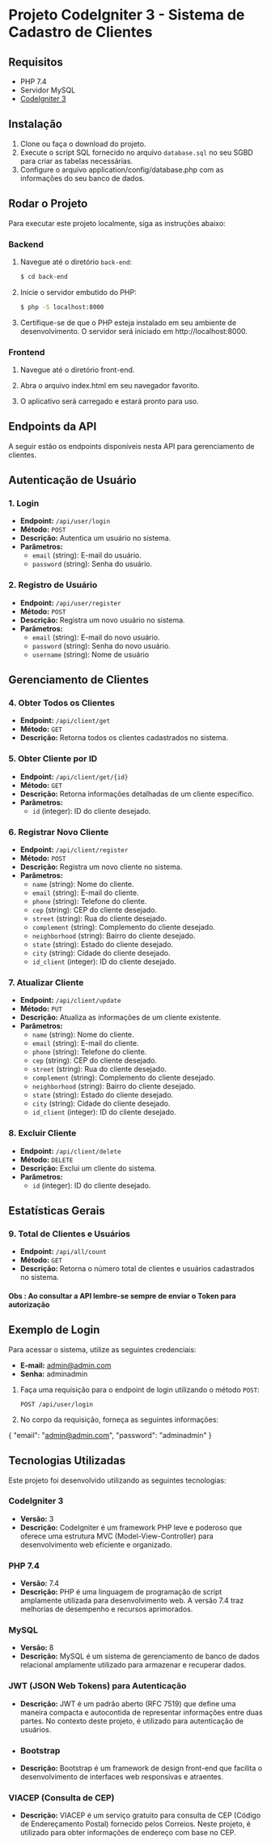 # Projeto CodeIgniter 3 - Sistema de Cadastro de Clientes

## Requisitos

- PHP 7.4
- Servidor MySQL
- [CodeIgniter 3](https://codeigniter.com/)
## Instalação

1. Clone ou faça o download do projeto.
2. Execute o script SQL fornecido no arquivo `database.sql` no seu SGBD para criar as tabelas necessárias.
3. Configure o arquivo application/config/database.php com as informações do seu banco de dados.

## Rodar o Projeto

Para executar este projeto localmente, siga as instruções abaixo:

### Backend

1. Navegue até o diretório `back-end`:

   ```bash
   $ cd back-end
   ```

2. Inicie o servidor embutido do PHP:

    ```bash
   $ php -S localhost:8000
   ```
   
3. Certifique-se de que o PHP esteja instalado em seu ambiente de desenvolvimento.
O servidor será iniciado em http://localhost:8000.

### Frontend

1. Navegue até o diretório front-end.

2. Abra o arquivo index.html em seu navegador favorito.

3. O aplicativo será carregado e estará pronto para uso.

## Endpoints da API

A seguir estão os endpoints disponíveis nesta API para gerenciamento de clientes.

## Autenticação de Usuário

### 1. Login
- **Endpoint:** `/api/user/login`
- **Método:** `POST`
- **Descrição:** Autentica um usuário no sistema.
- **Parâmetros:**
    - `email` (string): E-mail do usuário.
    - `password` (string): Senha do usuário.

### 2. Registro de Usuário
- **Endpoint:** `/api/user/register`
- **Método:** `POST`
- **Descrição:** Registra um novo usuário no sistema.
- **Parâmetros:**
    - `email` (string): E-mail do novo usuário.
    - `password` (string): Senha do novo usuário.
    - `username` (string): Nome de usuário


## Gerenciamento de Clientes

### 4. Obter Todos os Clientes
- **Endpoint:** `/api/client/get`
- **Método:** `GET`
- **Descrição:** Retorna todos os clientes cadastrados no sistema.

### 5. Obter Cliente por ID
- **Endpoint:** `/api/client/get/{id}`
- **Método:** `GET`
- **Descrição:** Retorna informações detalhadas de um cliente específico.
- **Parâmetros:**
    - `id` (integer): ID do cliente desejado.

### 6. Registrar Novo Cliente
- **Endpoint:** `/api/client/register`
- **Método:** `POST`
- **Descrição:** Registra um novo cliente no sistema.
- **Parâmetros:**
    - `name` (string): Nome do cliente.
    - `email` (string): E-mail do cliente.
    - `phone` (string): Telefone do cliente.
    -  `cep` (string): CEP do cliente desejado.
    -  `street` (string): Rua do cliente desejado.
    - `complement` (string): Complemento do cliente desejado.
    - `neighborhood` (string): Bairro do cliente desejado.
    - `state` (string): Estado do cliente desejado.
    - `city` (string): Cidade do cliente desejado.
    - `id_client` (integer): ID do cliente desejado.
### 7. Atualizar Cliente
- **Endpoint:** `/api/client/update`
- **Método:** `PUT`
- **Descrição:** Atualiza as informações de um cliente existente.
- **Parâmetros:**
    - `name` (string): Nome do cliente.
    - `email` (string): E-mail do cliente.
    - `phone` (string): Telefone do cliente.
    -  `cep` (string): CEP do cliente desejado.
    -  `street` (string): Rua do cliente desejado.
    - `complement` (string): Complemento do cliente desejado.
    - `neighborhood` (string): Bairro do cliente desejado.
    - `state` (string): Estado do cliente desejado.
    - `city` (string): Cidade do cliente desejado.
    - `id_client` (integer): ID do cliente desejado.

### 8. Excluir Cliente
- **Endpoint:** `/api/client/delete`
- **Método:** `DELETE`
- **Descrição:** Exclui um cliente do sistema.
- **Parâmetros:**
    - `id` (integer): ID do cliente desejado.

## Estatísticas Gerais

### 9. Total de Clientes e Usuários
- **Endpoint:** `/api/all/count`
- **Método:** `GET`
- **Descrição:** Retorna o número total de clientes e usuários cadastrados no sistema.

#### Obs : Ao consultar a API lembre-se sempre de enviar o Token para autorização

## Exemplo de Login

Para acessar o sistema, utilize as seguintes credenciais:

- **E-mail:** admin@admin.com
- **Senha:** adminadmin

1. Faça uma requisição para o endpoint de login utilizando o método `POST`:

   ```http
   POST /api/user/login
     ```
   
2. No corpo da requisição, forneça as seguintes informações:
   
{
   "email": "admin@admin.com",
   "password": "adminadmin"
   }

## Tecnologias Utilizadas

Este projeto foi desenvolvido utilizando as seguintes tecnologias:

### CodeIgniter 3

- **Versão:** 3
- **Descrição:** CodeIgniter é um framework PHP leve e poderoso que oferece uma estrutura MVC (Model-View-Controller) para desenvolvimento web eficiente e organizado.

### PHP 7.4

- **Versão:** 7.4
- **Descrição:** PHP é uma linguagem de programação de script amplamente utilizada para desenvolvimento web. A versão 7.4 traz melhorias de desempenho e recursos aprimorados.

### MySQL

- **Versão:** 8
- **Descrição:** MySQL é um sistema de gerenciamento de banco de dados relacional amplamente utilizado para armazenar e recuperar dados.

### JWT (JSON Web Tokens) para Autenticação

- **Descrição:** JWT é um padrão aberto (RFC 7519) que define uma maneira compacta e autocontida de representar informações entre duas partes. No contexto deste projeto, é utilizado para autenticação de usuários.

- ### Bootstrap

- **Descrição:** Bootstrap é um framework de design front-end que facilita o desenvolvimento de interfaces web responsivas e atraentes.


### VIACEP (Consulta de CEP)

- **Descrição:** VIACEP é um serviço gratuito para consulta de CEP (Código de Endereçamento Postal) fornecido pelos Correios. Neste projeto, é utilizado para obter informações de endereço com base no CEP.

